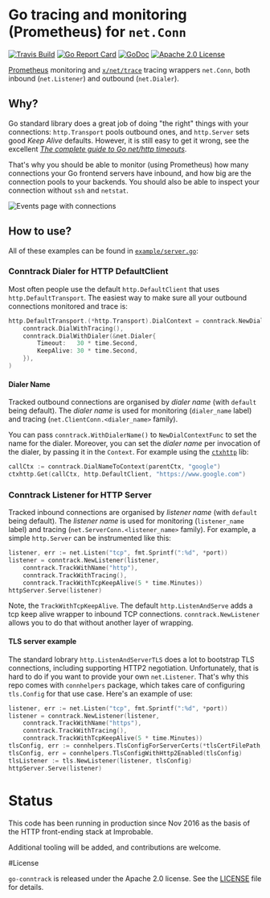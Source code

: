 # Go tracing and monitoring (Prometheus) for `net.Conn`

[![Travis Build](https://travis-ci.org/mwitkow/go-conntrack.svg)](https://travis-ci.org/mwitkow/go-conntrack)
[![Go Report Card](https://goreportcard.com/badge/github.com/mwitkow/go-conntrack)](http://goreportcard.com/report/mwitkow/go-conntrack)
[![GoDoc](http://img.shields.io/badge/GoDoc-Reference-blue.svg)](https://godoc.org/github.com/mwitkow/go-conntrack)
[![Apache 2.0 License](https://img.shields.io/badge/License-Apache%202.0-blue.svg)](LICENSE)

[Prometheus](https://prometheus.io/) monitoring and [`x/net/trace`](https://godoc.org/golang.org/x/net/trace#EventLog) tracing wrappers `net.Conn`, both inbound (`net.Listener`) and outbound (`net.Dialer`).

## Why?

Go standard library does a great job of doing "the right" things with your connections: `http.Transport` pools outbound ones, and `http.Server` sets good *Keep Alive* defaults.
However, it is still easy to get it wrong, see the excellent [*The complete guide to Go net/http timeouts*](https://blog.cloudflare.com/the-complete-guide-to-golang-net-http-timeouts/). 

That's why you should be able to monitor (using Prometheus) how many connections your Go frontend servers have inbound, and how big are the connection pools to your backends. You should also be able to inspect your connection without `ssh` and `netstat`.

![Events page with connections](https://raw.githubusercontent.com/mwitkow/go-conntrack/images/events.png)

## How to use?

All of these examples can be found in [`example/server.go`](example/server.go):

### Conntrack Dialer for HTTP DefaultClient
 
Most often people use the default `http.DefaultClient` that uses `http.DefaultTransport`. The easiest way to make sure all your outbound connections monitored and trace is:

```go
http.DefaultTransport.(*http.Transport).DialContext = conntrack.NewDialContextFunc(
    conntrack.DialWithTracing(),
    conntrack.DialWithDialer(&net.Dialer{
        Timeout:   30 * time.Second,
        KeepAlive: 30 * time.Second,
    }),
)
```

#### Dialer Name

Tracked outbound connections are organised by *dialer name* (with `default` being default). The *dialer name* is used for monitoring (`dialer_name` label) and tracing (`net.ClientConn.<dialer_name>` family). 

You can pass `conntrack.WithDialerName()` to `NewDialContextFunc` to set the name for the dialer. Moreover, you can set the *dialer name* per invocation of the dialer, by passing it in the `Context`. For example using the [`ctxhttp`](https://godoc.org/golang.org/x/net/context/ctxhttp) lib:

```go
callCtx := conntrack.DialNameToContext(parentCtx, "google")
ctxhttp.Get(callCtx, http.DefaultClient, "https://www.google.com")
```

### Conntrack Listener for HTTP Server

Tracked inbound connections are organised by *listener name* (with `default` being default). The *listener name* is used for monitoring (`listener_name` label) and tracing (`net.ServerConn.<listener_name>` family). For example, a simple `http.Server` can be instrumented like this:

```go
listener, err := net.Listen("tcp", fmt.Sprintf(":%d", *port))
listener = conntrack.NewListener(listener, 
    conntrack.TrackWithName("http"), 
    conntrack.TrackWithTracing(),
    conntrack.TrackWithTcpKeepAlive(5 * time.Minutes))
httpServer.Serve(listener) 
```

Note, the `TrackWithTcpKeepAlive`. The default `http.ListenAndServe` adds a tcp keep alive wrapper to inbound TCP connections. `conntrack.NewListener` allows you to do that without another layer of wrapping.

#### TLS server example

The standard lobrary `http.ListenAndServerTLS` does a lot to bootstrap TLS connections, including supporting HTTP2 negotiation. Unfortunately, that is hard to do if you want to provide your own `net.Listener`. That's why this repo comes with `connhelpers` package, which takes care of configuring `tls.Config` for that use case. Here's an example of use:

```go
listener, err := net.Listen("tcp", fmt.Sprintf(":%d", *port))
listener = conntrack.NewListener(listener, 
    conntrack.TrackWithName("https"), 
    conntrack.TrackWithTracing(),
    conntrack.TrackWithTcpKeepAlive(5 * time.Minutes))
tlsConfig, err := connhelpers.TlsConfigForServerCerts(*tlsCertFilePath, *tlsKeyFilePath)
tlsConfig, err = connhelpers.TlsConfigWithHttp2Enabled(tlsConfig)
tlsListener := tls.NewListener(listener, tlsConfig)
httpServer.Serve(listener) 
```

# Status

This code has been running in production since Nov 2016 as the basis of the HTTP front-ending stack at Improbable.

Additional tooling will be added, and contributions are welcome.

#License

`go-conntrack` is released under the Apache 2.0 license. See the [LICENSE](LICENSE) file for details.

